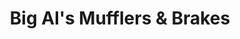 ---
title: "Big Al's Mufflers & Brakes"
url: /chesapeake/big-als-mufflers-and-brakes-battlefield-boulevard-south/
shop: car repair
---